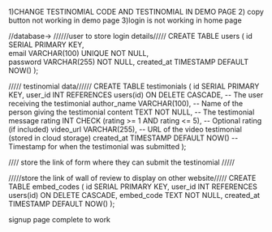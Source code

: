 1)CHANGE TESTINOMIAL CODE AND TESTINOMIAL IN DEMO PAGE
2) copy button not working in demo page
3)login is not working in home page


//database->
//////user to store login details/////
CREATE TABLE users (
  id SERIAL PRIMARY KEY,  
  email VARCHAR(100) UNIQUE NOT NULL,  
  password VARCHAR(255) NOT NULL, 
  created_at TIMESTAMP DEFAULT NOW() 
);

///// testinomial data//////
CREATE TABLE testimonials (
  id SERIAL PRIMARY KEY,
  user_id INT REFERENCES users(id) ON DELETE CASCADE,  -- The user receiving the testimonial
  author_name VARCHAR(100),  -- Name of the person giving the testimonial
  content TEXT NOT NULL,  -- The testimonial message
  rating INT CHECK (rating >= 1 AND rating <= 5),  -- Optional rating (if included)
  video_url VARCHAR(255),  -- URL of the video testimonial (stored in cloud storage)
  created_at TIMESTAMP DEFAULT NOW()  -- Timestamp for when the testimonial was submitted
);

//// store the link of form where they can submit the testinomial /////

/////store the link of wall of review to display on other website/////
CREATE TABLE embed_codes (
  id SERIAL PRIMARY KEY,
  user_id INT REFERENCES users(id) ON DELETE CASCADE,
  embed_code TEXT NOT NULL,
  created_at TIMESTAMP DEFAULT NOW()
);


signup page complete to work